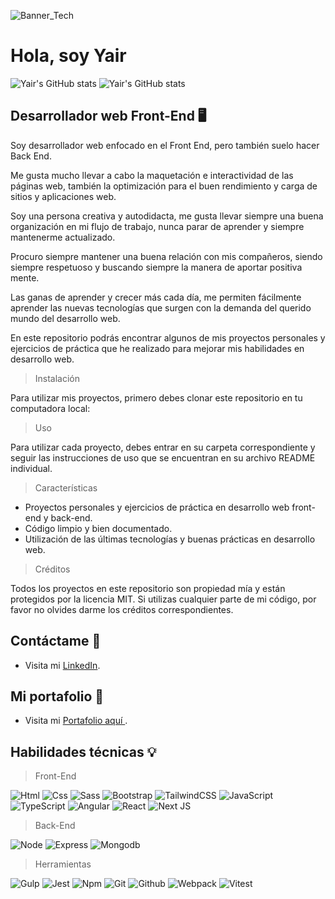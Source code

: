 ![Banner_Tech](https://user-images.githubusercontent.com/47293400/150873416-11f8371c-6486-47c6-aeaa-111e04683e7e.png)

# Hola, soy Yair

![Yair's GitHub stats](https://github-readme-stats.vercel.app/api?username=LM-Yair&count_private=true&show_icons=true&theme=react)
![Yair's GitHub stats](https://github-readme-stats.vercel.app/api/top-langs/?username=LM-Yair&layout=compact&theme=react)

## Desarrollador web Front-End 🖥️

Soy desarrollador web enfocado en el Front End, pero también suelo hacer Back End.

Me gusta mucho llevar a cabo la maquetación e interactividad de las páginas web, también la optimización para el buen rendimiento y carga de sitios y aplicaciones web.

Soy una persona creativa y autodidacta, me gusta llevar siempre una buena organización en mi flujo de trabajo, nunca parar de aprender y siempre mantenerme actualizado.

Procuro siempre mantener una buena relación con mis compañeros, siendo siempre respetuoso y buscando siempre la manera de aportar positiva mente.

Las ganas de aprender y crecer más cada día, me permiten fácilmente aprender las nuevas tecnologías que surgen con la demanda del querido mundo del desarrollo web.

En este repositorio podrás encontrar algunos de mis proyectos personales y ejercicios de práctica que he realizado para mejorar mis habilidades en desarrollo web.

> Instalación

Para utilizar mis proyectos, primero debes clonar este repositorio en tu computadora local:

> Uso

Para utilizar cada proyecto, debes entrar en su carpeta correspondiente y seguir las instrucciones de uso que se encuentran en su archivo README individual.

> Características

- Proyectos personales y ejercicios de práctica en desarrollo web front-end y back-end.
- Código limpio y bien documentado.
- Utilización de las últimas tecnologías y buenas prácticas en desarrollo web.

> Créditos

Todos los proyectos en este repositorio son propiedad mía y están protegidos por la licencia MIT. Si utilizas cualquier parte de mi código, por favor no olvides darme los créditos correspondientes.

## Contáctame 🤝

- Visita mi [LinkedIn](https://www.linkedin.com/in/yair-lazaro/).

## Mi portafolio 💼

- Visita mi [ Portafolio aquí ](https://yairlazaro.vercel.app/).

## Habilidades técnicas 💡

> Front-End

![Html](https://img.shields.io/badge/html5-%23E34F26.svg?style=for-the-badge&logo=html5&logoColor=white)
![Css](https://img.shields.io/badge/css3-%231572B6.svg?style=for-the-badge&logo=css3&logoColor=white)
![Sass](https://img.shields.io/badge/SASS-hotpink.svg?style=for-the-badge&logo=SASS&logoColor=white)
![Bootstrap](https://img.shields.io/badge/bootstrap-%23563D7C.svg?style=for-the-badge&logo=bootstrap&logoColor=white)
![TailwindCSS](https://img.shields.io/badge/tailwindcss-%2338B2AC.svg?style=for-the-badge&logo=tailwind-css&logoColor=white)
![JavaScript](https://img.shields.io/badge/javascript-%23323330.svg?style=for-the-badge&logo=javascript&logoColor=%23F7DF1E)
![TypeScript](https://img.shields.io/badge/typescript-%23007ACC.svg?style=for-the-badge&logo=typescript&logoColor=white)
![Angular](https://img.shields.io/badge/angular.js-%23E23237.svg?style=for-the-badge&logo=angularjs&logoColor=white)
![React](https://img.shields.io/badge/react-%2320232a.svg?style=for-the-badge&logo=react&logoColor=%2361DAFB)
![Next JS](https://img.shields.io/badge/Next-black?style=for-the-badge&logo=next.js&logoColor=white)

> Back-End

![Node](https://img.shields.io/badge/node.js-6DA55F?style=for-the-badge&logo=node.js&logoColor=white)
![Express](https://img.shields.io/badge/express.js-%23404d59.svg?style=for-the-badge&logo=express&logoColor=%2361DAFB)
![Mongodb](https://img.shields.io/badge/MongoDB-%234ea94b.svg?style=for-the-badge&logo=mongodb&logoColor=white)

> Herramientas

![Gulp](https://img.shields.io/badge/GULP-%23CF4647.svg?style=for-the-badge&logo=gulp&logoColor=white)
![Jest](https://img.shields.io/badge/-jest-%23C21325?style=for-the-badge&logo=jest&logoColor=white)
![Npm](https://img.shields.io/badge/NPM-%23000000.svg?style=for-the-badge&logo=npm&logoColor=white)
![Git](https://img.shields.io/badge/git-%23F05033.svg?style=for-the-badge&logo=git&logoColor=white)
![Github](https://img.shields.io/badge/github-%23121011.svg?style=for-the-badge&logo=github&logoColor=white)
![Webpack](https://img.shields.io/badge/webpack-%238DD6F9.svg?style=for-the-badge&logo=webpack&logoColor=black)
![Vitest](https://img.shields.io/static/v1?style=for-the-badge&color=white&label=Vitest&labelColor=%236E9F18&logo=vitest&logoColor=%23fcc72b&message=+)
